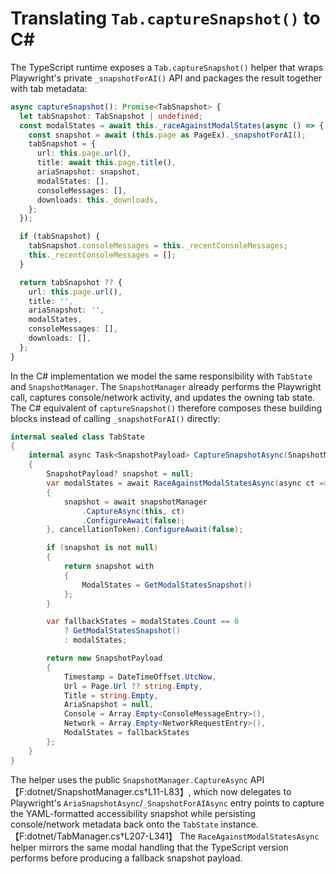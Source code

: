 # Translating `Tab.captureSnapshot()` to C#

The TypeScript runtime exposes a `Tab.captureSnapshot()` helper that wraps Playwright's private `_snapshotForAI()` API and packages the result together with tab metadata:

```ts
async captureSnapshot(): Promise<TabSnapshot> {
  let tabSnapshot: TabSnapshot | undefined;
  const modalStates = await this._raceAgainstModalStates(async () => {
    const snapshot = await (this.page as PageEx)._snapshotForAI();
    tabSnapshot = {
      url: this.page.url(),
      title: await this.page.title(),
      ariaSnapshot: snapshot,
      modalStates: [],
      consoleMessages: [],
      downloads: this._downloads,
    };
  });

  if (tabSnapshot) {
    tabSnapshot.consoleMessages = this._recentConsoleMessages;
    this._recentConsoleMessages = [];
  }

  return tabSnapshot ?? {
    url: this.page.url(),
    title: '',
    ariaSnapshot: '',
    modalStates,
    consoleMessages: [],
    downloads: [],
  };
}
```

In the C# implementation we model the same responsibility with `TabState` and `SnapshotManager`.  The `SnapshotManager` already performs the Playwright call, captures console/network activity, and updates the owning tab state.  The C# equivalent of `captureSnapshot()` therefore composes these building blocks instead of calling `_snapshotForAI()` directly:

```csharp
internal sealed class TabState
{
    internal async Task<SnapshotPayload> CaptureSnapshotAsync(SnapshotManager snapshotManager, CancellationToken cancellationToken)
    {
        SnapshotPayload? snapshot = null;
        var modalStates = await RaceAgainstModalStatesAsync(async ct =>
        {
            snapshot = await snapshotManager
                .CaptureAsync(this, ct)
                .ConfigureAwait(false);
        }, cancellationToken).ConfigureAwait(false);

        if (snapshot is not null)
        {
            return snapshot with
            {
                ModalStates = GetModalStatesSnapshot()
            };
        }

        var fallbackStates = modalStates.Count == 0
            ? GetModalStatesSnapshot()
            : modalStates;

        return new SnapshotPayload
        {
            Timestamp = DateTimeOffset.UtcNow,
            Url = Page.Url ?? string.Empty,
            Title = string.Empty,
            AriaSnapshot = null,
            Console = Array.Empty<ConsoleMessageEntry>(),
            Network = Array.Empty<NetworkRequestEntry>(),
            ModalStates = fallbackStates
        };
    }
}
```

The helper uses the public `SnapshotManager.CaptureAsync` API【F:dotnet/SnapshotManager.cs†L11-L83】, which now delegates to Playwright's `AriaSnapshotAsync`/`_SnapshotForAIAsync` entry points to capture the YAML-formatted accessibility snapshot while persisting console/network metadata back onto the `TabState` instance.【F:dotnet/TabManager.cs†L207-L341】 The `RaceAgainstModalStatesAsync` helper mirrors the same modal handling that the TypeScript version performs before producing a fallback snapshot payload.
